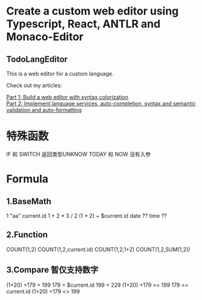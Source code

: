 # Create a custom web editor using Typescript, React, ANTLR and Monaco-Editor
## TodoLangEditor
This is a web editor for a custom language.

Check out my articles:  
  
[Part 1: Build a web editor with syntax colorization](https://medium.com/better-programming/create-a-custom-web-editor-using-typescript-react-antlr-and-monaco-editor-part-1-2f710c69c18c)  
[Part 2: Implement language services, auto-completion, syntax and semantic validation and auto-formatting](https://medium.com/better-programming/create-a-custom-web-editor-using-typescript-react-antlr-and-monaco-editor-bcfc7554e446)  


# 特殊函数
IF 和 SWITCH 返回类型UNKNOW
TODAY 和 NOW 没有入参

# Formula
## 1.BaseMath
1
"aa"
current.id
1 + 2 * 3 / 2
(1 * 2) + $current.id
date ??
time ??

## 2.Function
COUNT(1,2)
COUNT(1,2,current.id)
COUNT(1,2,1+2)
COUNT(1,2,SUM(1,2))

## 3.Compare 暂仅支持数字
(1+20) +179 > 199
179 = $current.id
199 < 229
(1+20) +179 >= 199
179 <= current.id
(1+20) +179 <> 199
